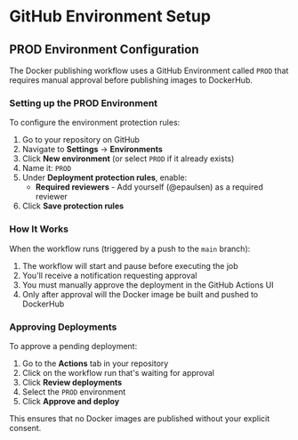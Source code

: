 # GitHub Environment Setup

## PROD Environment Configuration

The Docker publishing workflow uses a GitHub Environment called `PROD` that requires manual approval before publishing images to DockerHub.

### Setting up the PROD Environment

To configure the environment protection rules:

1. Go to your repository on GitHub
2. Navigate to **Settings** → **Environments**
3. Click **New environment** (or select `PROD` if it already exists)
4. Name it: `PROD`
5. Under **Deployment protection rules**, enable:
   - **Required reviewers** - Add yourself (@epaulsen) as a required reviewer
6. Click **Save protection rules**

### How It Works

When the workflow runs (triggered by a push to the `main` branch):
1. The workflow will start and pause before executing the job
2. You'll receive a notification requesting approval
3. You must manually approve the deployment in the GitHub Actions UI
4. Only after approval will the Docker image be built and pushed to DockerHub

### Approving Deployments

To approve a pending deployment:
1. Go to the **Actions** tab in your repository
2. Click on the workflow run that's waiting for approval
3. Click **Review deployments**
4. Select the `PROD` environment
5. Click **Approve and deploy**

This ensures that no Docker images are published without your explicit consent.

